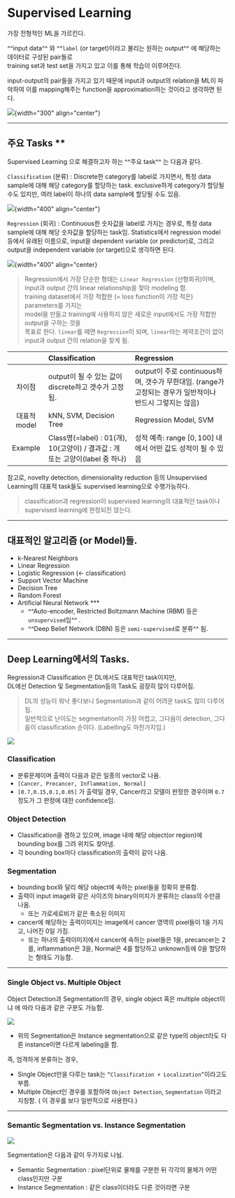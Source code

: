 # Supervised Learning

가장 전형적인 ML을 가르킨다. 

^^input data^^ 와 ^^`label` (or target)이라고 불리는 원하는 output^^ 에 해당하는 데이터로 구성된 pair들로   
training set과 test set을 가지고 있고 이를 통해 학습이 이루어진다. 

input-output의 pair들을 가지고 있기 때문에 input과 output의 relation을 ML이 파악하여 이를 mapping해주는 function을 approximation하는 것이라고 생각하면 된다.

![](../img/ch00/supervised.png){width="300" align="center"}

---

## 주요 Tasks **

Supervised Learning 으로 해결하고자 하는 ^^주요 task^^ 는 다음과 같다.

`Classification` (분류)
: Discrete한 category를 label로 가지면서, 특정 data sample에 대해 해당 category를 할당하는 task. exclusive하게 category가 할당될 수도 있지만, 여러 label이 하나의 data sample에 할당될 수도 있음.

![](../img/ch00/classification.png){width="400" align="center"}

`Regression` (회귀)
: Continuous한 숫자값을 label로 가지는 경우로, 특정 data sample에 대해 해당 숫자값을 할당하는 task임. Statistics에서 regression model 등에서 유래된 이름으로, input을 dependent variable (or predictor)로, 그리고 output을 independent variable (or target)으로 생각하면 된다.

![](../img/ch00/regression.png){width="400" align="center}

> Regression에서 가장 단순한 형태는 `Linear Regression` (선형회귀)이며,  
> input과 output 간의 linear relationship을 찾아 modeling 함.  
> training dataset에서 가장 적합한 (= loss function이 가장 적은) parameters를 가지는  
> model을 만들고 training에 사용하지 않은 새로운 input에서도 가장 적합한 output을 구하는 것을  
> 목표로 한다. `linear`를 떼면 `Regression`이 되며, `linear`라는 제약조건이 없이 
> input과 output 간의 relation을 찾게 됨.

| | Classification | Regression |
|:---:|:---|:---|
|차이점 | output이 될 수 있는 값이 discrete하고 갯수가 고정됨. | output이 주로 continuous하며, 갯수가 무한대임. (range가 고정되는 경우가 일반적이나 반드시 그렇지는 않음) |
|대표적 model| kNN, SVM, Decision Tree | Regression Model, SVM |
|Example| Class명(=label) : 01(개), 10(고양이) / 결과값 : 개 또는 고양이(label 중 하나) | 성적 예측: range $[0,100]$ 내에서 어떤 값도 성적이 될 수 있음 |

참고로, novelty detection, dimensionality reduction 등의 Unsupervised Learning의 대표적 task들도 supervised learning으로 수행가능하다.

> classification과 regression이 supervised learning의 대표적인 task이나  supervised learning에 한정되진 않는다.

---

## 대표적인 알고리즘 (or Model)들.

* k-Nearest Neighbors
* Linear Regression
* Logistic Regression (← classification)
* Support Vector Machine
* Decision Tree
* Random Forest
* Artificial Neural Network ***
    * ^^Auto-encoder, Restricted Boltzmann Machine (RBM) 등은 `unsupervised`임^^ .
    * ^^Deep Belief Network (DBN) 등은 `semi-supervised`로 분류^^ 됨.

---

## Deep Learning에서의 Tasks.

Regression과 Classification 은 DL에서도 대표적인 task이지만,  
DL에선 Detection 및 Segmentation등의 Task도 굉장히 많이 다루어짐. 

> DL의 성능이 워낙 좋다보니 Segmentation과 같이 어려운 task도 많이 다루어짐.    
> 일반적으로 난이도는 segmentation이 가장 어렵고, 그다음이 detection, 그다음이 classification 순이다. (Labelling도 마찬가지임.)

![](./img/DL_tasks.png)

### Classification

* 분류문제이며 출력이 다음과 같은 일종의 vector로 나옴.
* `[Cancer, Precancer, Inflammation, Normal]`
* `[0.7,0.15,0.1,0.05]` 가 출력일 경우, Cancer라고 모델이 판정한 경우이며 `0.7` 정도가 그 판정에 대한 confidence임.

### Object Detection

* Classification을 겸하고 있으며, image 내에 해당 object(or region)에 bounding box를 그려 위치도 찾아냄.
* 각 bounding box마다 classification의 출력이 같이 나옴.

### Segmentation

* bounding box와 달리 해당 object에 속하는 pixel들을 정확히 분류함.
* 출력이 input image와 같은 사이즈의 binary이미지가 분류하는 class의 수만큼 나옴.
    * 또는 가로세로비가 같은 축소된 이미지
* cancer에 해당하는 출력이미지는 image에서 cancer 영역의 pixel들이 1을 가지고, 나머진 0일 가짐.
    * 또는 하나의 출력이미지에서 cancer에 속하는 pixel들은 1을, precancer는 2를, inflammation은 3을, Normal은 4를 할당하고 unknown등에 0을 할당하는 형태도 가능함. 

---

### Single Object vs. Multiple Object

Object Detection과 Segmentation의 경우, single object 혹은 multiple object이냐 에 따라 다음과 같은 구분도 가능함.

![](./img/DL_object_num_task.png)

* 위의 Segmentation은 Instance segmentation으로 같은 type의 object라도 다른 instance이면 다르게 labeling을 함. 

즉, 엄격하게 분류하는 경우,

* Single Object만을 다루는 task는 `“Classification + Localization”`이라고도 부름.
* Multiple Object인 경우를 포함하여 `Object Detection`, `Segmentation` 이라고 지칭함. ( 이 경우를 보다 일반적으로 사용한다.)

---

### Semantic Segmentation vs. Instance Segmentation

![](./img/segmentation_type.png)

Segmentation은 다음과 같이 두가지로 나뉨.

* Semantic Segmentation : pixel단위로 물체를 구분한 뒤 각각의 물체가 어떤 class인지만 구분
* Instance Segmentation : 같은 class이더라도 다른 것이라면 구분


